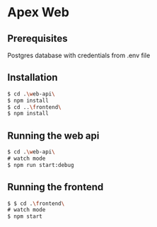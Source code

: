 # Apex Web

## Prerequisites
Postgres database with credentials from .env file

## Installation

```bash
$ cd .\web-api\
$ npm install
$ cd ..\frontend\
$ npm install
```

## Running the web api

```bash
$ cd .\web-api\
# watch mode
$ npm run start:debug

```

## Running the frontend

```bash
$ $ cd .\frontend\
# watch mode
$ npm start

```